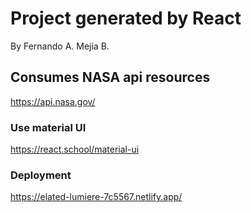 # Project generated by React

By Fernando A. Mejia B.

## Consumes NASA api resources

https://api.nasa.gov/

### Use material UI

https://react.school/material-ui

### Deployment

https://elated-lumiere-7c5567.netlify.app/



